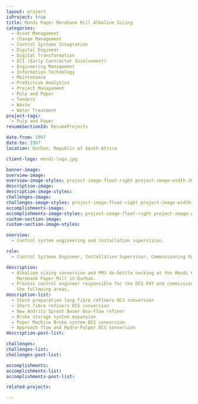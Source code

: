 ```yaml
---
layout: project
isProject: true
title: Mondi Paper Merebank Mill Alkaline Sizing
categories:
  - Asset Management
  - Change Management
  - Control Systems Integration
  - Digital Engineer
  - Digital Transformation
  - ECI (Early Contractor Involvement)
  - Engineering Management
  - Information Technology
  - Maintenance
  - Predictive Analytics
  - Project Management
  - Pulp and Paper
  - Tenders
  - Waste
  - Water Treatment
project-tags:
  - Pulp and Paper
resumeSectionId: ResumeProjects

date-from: 1997
date-to: 1997
location: Durban, Republic of South Africa

client-logo: mondi-logo.jpg

banner-image:
overview-image:
overview-image-styles: project-image-float-right project-image-width-30
description-image:
description-image-styles:
challenges-image:
challenges-image-styles: project-image-float-right project-image-width-40
accomplishments-image:
accomplishments-image-styles: project-image-float-right project-image-width-40
custom-section-image:
custom-section-image-styles:

overview:
  - Control system engineering and installation supervision.

role:
  - Control Systems Engineer, Installation Supervisor, Commissioning Engineer

description:
  - Alkaline sizing conversion and PM3 de-bottle necking at the Mondi Paper,
    Merebank Paper Mill in Durban.
  - Process control engineer responsible for the DCS FAT and commissioning of
    the following areas,
description-list:
  - Stock preparation long fibre refiners DCS conversion
  - Short fibre refiners DCS conversion
  - New Andritz Sprout Buaer Duo-Flow refiner
  - Broke storage system expansion
  - Paper Machine Broke system DCS conversion
  - Approach flow and Hydra-Pulper DCS conversion
description-post-list:

challenges:
challenges-list:    
challenges-post-list:    

accomplishments:
accomplishments-list:    
accomplishments-post-list:    

related-projects:

---
```

